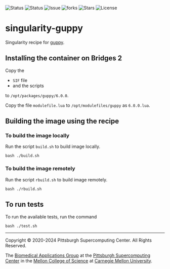 ![Status](https://github.com/pscedu/singularity-guppy/actions/workflows/main.yml/badge.svg)
![Status](https://github.com/pscedu/singularity-guppy/actions/workflows/pretty.yml/badge.svg)
![Issue](https://img.shields.io/github/issues/pscedu/singularity-guppy)
![forks](https://img.shields.io/github/forks/pscedu/singularity-guppy)
![Stars](https://img.shields.io/github/stars/pscedu/singularity-guppy)
![License](https://img.shields.io/github/license/pscedu/singularity-guppy)

# singularity-guppy
Singularity recipe for [guppy](https://community.nanoporetech.com/protocols/Guppy-protocol/v/gpb_2003_v1_revac_14dec2018/linux-guppy).

## Installing the container on Bridges 2
Copy the

* `SIF` file
* and the scripts

to `/opt/packages/guppy/6.0.0`.

Copy the file `modulefile.lua` to `/opt/modulefiles/guppy` as `6.0.0.lua`.

## Building the image using the recipe
### To build the image locally
Run the script `build.sh` to build image locally.

```
bash ./build.sh
```

### To build the image remotely
Run the script `rbuild.sh` to build image remotely.

```
bash ./rbuild.sh
```

## To run tests
To run the available tests, run the command

```
bash ./test.sh
```

---
Copyright © 2020-2024 Pittsburgh Supercomputing Center. All Rights Reserved.

The [Biomedical Applications Group](https://www.psc.edu/biomedical-applications/) at the [Pittsburgh Supercomputing
Center](http://www.psc.edu) in the [Mellon College of Science](https://www.cmu.edu/mcs/) at [Carnegie Mellon University](http://www.cmu.edu).
